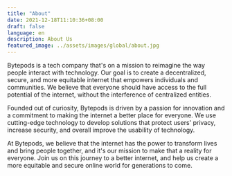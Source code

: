 ```yaml
---
title: "About"
date: 2021-12-18T11:10:36+08:00
draft: false
language: en
description: About Us
featured_image: ../assets/images/global/about.jpg
---
```


Bytepods is a tech company that's on a mission to reimagine the way people interact with technology. Our goal is to create a decentralized, secure, and more equitable internet that empowers individuals and communities. We believe that everyone should have access to the full potential of the internet, without the interference of centralized entities.

Founded out of curiosity, Bytepods is driven by a passion for innovation and a commitment to making the internet a better place for everyone. We use cutting-edge technology to develop solutions that protect users' privacy, increase security, and overall improve the usability of technology.

At Bytepods, we believe that the internet has the power to transform lives and bring people together, and it's our mission to make that a reality for everyone. Join us on this journey to a better internet, and help us create a more equitable and secure online world for generations to come.
